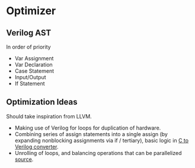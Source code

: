 # Optimizer

## Verilog AST
In order of priority

- Var Assignment
- Var Declaration
- Case Statement
- Input/Output
- If Statement

## Optimization Ideas
Should take inspiration from LLVM.

- Making use of Verilog for loops for duplication of hardware.
- Combining series of assign statements into a single assign (by expanding nonblocking assignments via if / tertiary), basic logic in [C to Verilog converter](https://github.com/WorldofKerry/c2hdl).
- Unrolling of loops, and balancing operations that can be parallelized [source](https://llvm.org/devmtg/2010-11/Rotem-CToVerilog.pdf).
